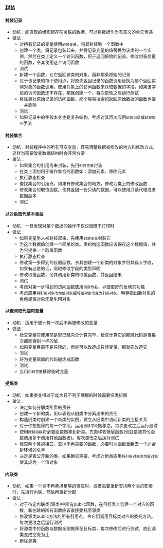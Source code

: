 ### 封装


#### 封装记录

- 动机：能直观的组织起存在关联的数据，可以将数据作为有意义的单元传递
- 做法：
  - 对持有记录的变量使用`封装变量`，将其封装到一个函数中
  - 创建一个类，将记录包装起来，并将记录变量的值替换为该类的一个实例。然后在类上定义一个访问函数，用于返回原始的记录。修改封装变量的函数，令其使用这个访问函数
  - 测试
  - 新建一个函数，让它返回该类的对象，而非那条原始的记录
  - 对于该记录的每个使用点，将原先返回记录的函数调用替换为那个返回实例对象的函数调用。使用对象上的访问函数来获取数据的字段，如果该字段的访问函数还不存在，那就创建一个。每次更改之后运行测试
  - 移除类对原始记录的访问函数，那个容易搜索的返回原始数据的函数也要一并删除
  - 测试
  - 如果记录中的字段本身也是复杂结构，考虑对其再次应用`封装记录`或`封装集合`手法


#### 封装集合

- 动机：封装程序中的所有可变变量，容易清楚数据被修改的地方和修改方式，这样当需要改变数据结构时会非常方便
- 做法：
  - 如果集合的引用尚未封装，先用`封装变量`封装
  - 在类上添加用于操作集合的函数如：添加元素、移除元素
  - 执行静态检查
  - 查找集合的引用点，如果有修改集合的地方，修改为类上的修改函数
  - 修改集合的取值函数，使其返回一份只读的数据，可以使用只读代理或者数据副本
  - 测试


#### 以对象取代基本类型

- 动机：一旦发现对某个数据的操作不仅仅局限于打印时
- 做法：
  - 如果变量尚未被封装起来，先使用`封装变量`封装它
  - 为这个数据值创建一个简单的类。类的构造函数应该保存这个数据值，并为它提供一个取值函数
  - 执行静态检查
  - 修改第一步得到的设值函数，令其创建一个新类的对象并将其存入字段，如果有必要的话，同时修改字段的类型声明
  - 修改取值函数，令其调用新类的取值函数，并返回结果
  - 测试
  - 考虑对第一步得到的访问函数使用`函数改名`，以便更好的反映其功能
  - 考虑应用`将引用对象改为值对象`或`将值对象改变为引用对象`，明确指出新对象的角色是值对象还是引用对象


#### 以查询取代临时变量

- 动机：适用于被计算一次后不再被修改的变量
- 做法：
  - 检查变量在使用前是否已经完全计算完毕，检查计算它的那段代码是否每次都能得到一样的值
  - 如果变量目前不是只读的，但是可以改造成只读变量，那就先改造它
  - 测试
  - 将为变量赋值的代码提炼成函数
  - 测试
  - 应用`内联变量`移除临时变量


#### 提炼类

- 动机：如果类变得过于庞大且不利于理解的时候需要把类拆解
- 做法：
  - 决定如何分解类所负的责任
  - 创建一个新的类，用以表现从旧类中分离出来的责任
  - 构造旧类时创建一个新类的实例，建立从旧类中访问新类的连接关系
  - 对于你想搬移的每一个字段，运用`搬移字段`搬移之。每次更改之后运行测试
  - 使用`搬移函数`将必要函数搬移到新类。先搬移较低层函数(也就是被其他函数调用多于调用其他函数者)。每次更改之后运行测试
  - 检查两个类的接口，去掉不再需要的函数，必要时为函数重新去一个适合新环境的名字
  - 决定是否公开新的类。如果确实需要，考虑对新类应用`将引用对象改为值对象`使其成为一个值对象


#### 内联类

- 动机：如果一个类不再承担足够的责任时，或者需要重新安排两个类的职责时，先进行内联，然后再重新分配
- 做法：
  - 对于待定内联类(源类)中所有public函数，在目标类上创建一个对应的函数，新创建的所有函数应该直接委托至源类
  - 修改源类public方法的所有引用点，令它们调用目标类对应的委托方法。每次更改之后运行测试
  - 将源类中的函数与数据全部搬移至目标类，每次修改后进行测试，直到源类变成空壳为止
  - 删除源类